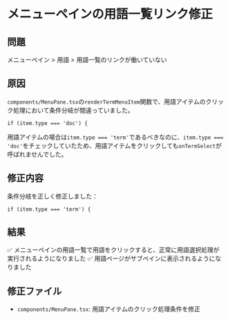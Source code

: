 # メニューペインの用語一覧リンク修正

## 問題
メニューペイン > 用語 > 用語一覧のリンクが働いていない

## 原因
`components/MenuPane.tsx`の`renderTermMenuItem`関数で、用語アイテムのクリック処理において条件分岐が間違っていました。

```65:65:components/MenuPane.tsx
if (item.type === 'doc') {
```

用語アイテムの場合は`item.type === 'term'`であるべきなのに、`item.type === 'doc'`をチェックしていたため、用語アイテムをクリックしても`onTermSelect`が呼ばれませんでした。

## 修正内容
条件分岐を正しく修正しました：

```65:65:components/MenuPane.tsx
if (item.type === 'term') {
```

## 結果
✅ メニューペインの用語一覧で用語をクリックすると、正常に用語選択処理が実行されるようになりました
✅ 用語ページがサブペインに表示されるようになりました

## 修正ファイル
- `components/MenuPane.tsx`: 用語アイテムのクリック処理条件を修正